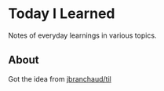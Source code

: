 # Today I Learned

Notes of everyday learnings in various topics.

## About

Got the idea from [jbranchaud/til](https://github.com/jbranchaud/til)
